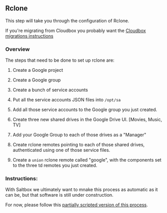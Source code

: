 ## Rclone
This step will take you through the configuration of Rclone.

If you're migrating from Cloudbox you probably want the [Cloudbox migrations instructions](https://docs.saltbox.dev/community/guides/cloudbox/)

### Overview

The steps that need to be done to set up rclone are:

1. Create a Google project

1. Create a Google group

1. Create a bunch of service accounts

1. Put all the service accounts JSON files into `/opt/sa`

1. Add all those service accounts to the Google group you just created.

1. Create three new shared drives in the Google Drive UI. [Movies, Music, TV]

1. Add your Google Group to each of those drives as a "Manager"

1. Create rclone remotes pointing to each of those shared drives, authenticated using one of those service files.

1. Create a `union` rclone remote called "google", with the components set to the three td remotes you just created.

### Instructions:

With Saltbox we ultimately want to mnake this process as automatic as it can be, but that software is still under construction.  

For now, please follow this [partially scripted version of this process](rclone-manual.md).
